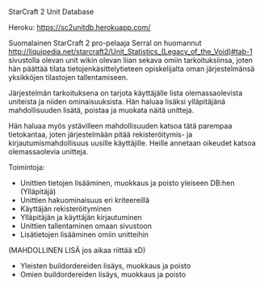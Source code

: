 StarCraft 2 Unit Database

Heroku:
https://sc2unitdb.herokuapp.com/

Suomalainen StarCraft 2 pro-pelaaja Serral on huomannut http://liquipedia.net/starcraft2/Unit_Statistics_(Legacy_of_the_Void)#tab-1 sivustolla olevan unit wikin olevan liian sekava omiin tarkoituksiinsa, joten hän päättää tilata tietojenkäsittelytieteen opiskelijalta oman järjestelmänsä yksikköjen tilastojen tallentamiseen.

Järjestelmän tarkoituksena on tarjota käyttäjälle lista olemassaolevista uniteista ja niiden ominaisuuksista. Hän haluaa lisäksi ylläpitäjänä mahdollisuuden lisätä, poistaa ja muokata näitä unitteja.

Hän haluaa myös ystävilleen mahdollisuuden katsoa tätä parempaa tietokantaa, joten järjestelmään pitää rekisteröitymis- ja kirjautumismahdollisuus uusille käyttäjille. Heille annetaan oikeudet katsoa olemassaolevia unitteja.

Toimintoja:

- Unittien tietojen lisääminen, muokkaus ja poisto yleiseen DB:hen (Ylläpitäjä)
- Unittien hakuominaisuus eri kriteereillä
- Käyttäjän rekisteröityminen
- Ylläpitäjän ja käyttäjän kirjautuminen
- Unittien tallentaminen omaan sivustoon
- Lisätietojen lisääminen omiin unitteihin

(MAHDOLLINEN LISÄ jos aikaa riittää xD)
- Yleisten buildordereiden lisäys, muokkaus ja poisto
- Omien buildordereiden lisäys, muokkaus ja poisto


